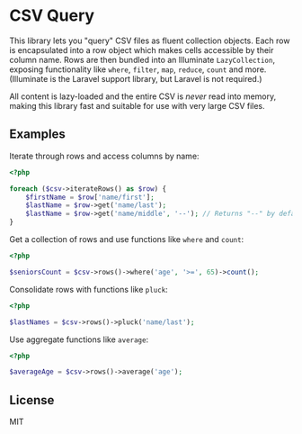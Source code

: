 # CSV Query

This library lets you "query" CSV files as fluent collection objects. Each row is encapsulated into a row object which makes cells accessible by their column name. Rows are then bundled into an Illuminate `LazyCollection`, exposing functionality like `where`, `filter`, `map`, `reduce`, `count` and more. (Illuminate is the Laravel support library, but Laravel is not required.)

All content is lazy-loaded and the entire CSV is _never_ read into memory, making this library fast and suitable for use with very large CSV files.

## Examples

Iterate through rows and access columns by name:

```php
<?php

foreach ($csv->iterateRows() as $row) {
    $firstName = $row['name/first'];
    $lastName = $row->get('name/last');
    $lastName = $row->get('name/middle', '--'); // Returns "--" by default if there is no "name/middle" column
}
```

Get a collection of rows and use functions like `where` and `count`:

```php
<?php

$seniorsCount = $csv->rows()->where('age', '>=', 65)->count();
```

Consolidate rows with functions like `pluck`:

```php
<?php

$lastNames = $csv->rows()->pluck('name/last');
```

Use aggregate functions like `average`:

```php
<?php

$averageAge = $csv->rows()->average('age');
```

## License
MIT

